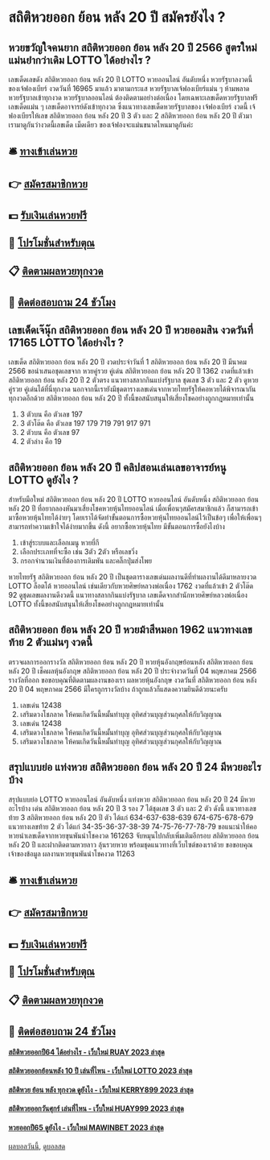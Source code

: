 # สถิติหวยออก ย้อน หลัง 20 ปี สมัครยังไง ?
## หวยขวัญใจคนยาก สถิติหวยออก ย้อน หลัง 20 ปี 2566 สูตรใหม่แม่นยำกว่าเดิม LOTTO ได้อย่างไร ?
เลขเด็ดเลขดัง สถิติหวยออก ย้อน หลัง 20 ปี LOTTO หวยออนไลน์ อันดับหนึ่ง หวยรัฐบาลงวดนี้ ของเจ้ฟองเบียร์ งวดวันที่ 16965 มาแล้ว มาตามกระแส หวยรัฐบาลเจ้ฟองเบียร์แม่น ๆ ห้ามพลาด หวยรัฐบาลเข้าทุกงวด หวยรัฐบาลออนไลน์ ต้องติดตามอย่างต่อเนื่อง โดยเฉพาะเลขเด็ดหวยรัฐบาลฟรี เลขเด็ดแม่น ๆ เลขเด็ดอาจารย์ดังเข้าทุกงวด ซึ่งแนวทางเลขเด็ดหวยรัฐบาลของ เจ้ฟองเบียร์ งวดนี้ เจ้ฟองเบียรให้เลข สถิติหวยออก ย้อน หลัง 20 ปี 3 ตัว และ 2 สถิติหวยออก ย้อน หลัง 20 ปี ตัวมา เรามาดูกันว่างวดนี้เลขเด็ด เม็ดเดียว ของเจ้ฟองจะแม่นขนาดไหนมาดูกันค่ะ

## 🛎 [ทางเข้าเล่นหวย](https://bit.ly/3BG5bNw)
## 👉 [สมัครสมาชิกหวย](https://bit.ly/3BG5bNw)
## 💵 [รับเงินเล่นหวยฟรี](https://bit.ly/3C3mvgS)
## 👑 [โปรโมชั่นสำหรับตุณ](https://bit.ly/3C3mvgS)
## 📋 [ติดตามผลหวยทุกงวด](https://bit.ly/3C3mvgS)
## 📱 [ติดต่อสอบถาม 24 ชัวโมง](https://bit.ly/3C3mvgS)

## เลขเด็ดเจ๊นุ๊ก สถิติหวยออก ย้อน หลัง 20 ปี หวยออมสิน งวดวันที่ 17165 LOTTO ได้อย่างไร ?
เลขเด็ด สถิติหวยออก ย้อน หลัง 20 ปี งวดประจำวันที่ 1 สถิติหวยออก ย้อน หลัง 20 ปี มีนาคม 2566 ขอนำเสนอชุดเลขจาก หวยคู่รวย คู่เด่น สถิติหวยออก ย้อน หลัง 20 ปี 1362 งวดที่แล้วเข้า สถิติหวยออก ย้อน หลัง 20 ปี 2 ตัวตรง แนวทางสลากกินแบ่งรัฐบาล ชุดเลข 3 ตัว และ 2 ตัว ดูหวยคู่รวย คู่เด่นได้ที่นี่ทุกงวด นอกจากนี้เรายังมีชุดตารางเลขเด่นจากหวยไทยรัฐให้คอหวยได้พิจารณากันทุกงวดอีกด้วย สถิติหวยออก ย้อน หลัง 20 ปี ทั้งนี้ขอสนับสนุนให้เสี่ยงโชคอย่างถูกกฎหมายเท่านั้น
1. 3 ตัวบน คือ ตัวเลข 197
2. 3 ตัวโต๊ด คือ ตัวเลข 197 179 719 791 917 971
3. 2 ตัวบน คือ ตัวเลข 97
4. 2 ตัวล่าง คือ 19

## สถิติหวยออก ย้อน หลัง 20 ปี คลิปสอนเล่นเลขอาจารย์หนู LOTTO ดูยังไง ?
สำหรับมือใหม่ สถิติหวยออก ย้อน หลัง 20 ปี LOTTO หวยออนไลน์ อันดับหนึ่ง สถิติหวยออก ย้อน หลัง 20 ปี ที่อยากลองหันมาเสี่ยงโชคหวยหุ้นไทยออนไลน์ เมื่อเพื่อนๆสมัครสมาชิกแล้ว ก็สามารถเข้ามาซื้อหวยหุ้นไทยได้ง่ายๆ โดยเราได้จัดทำขั้นตอนการซื้อหวยหุ้นไทยออนไลน์ไว้เป็นข้อๆ เพื่อให้เพื่อนๆสามารถทำความเข้าใจได้ง่ายมากขึ้น ดังนี้
อยากซื้อหวยหุ้นไทย มีขั้นตอนการซื้อยังไงบ้าง
1. เข้าสู่ระบบและเลือกเมนู หวยยี่กี
2. เลือกประเภทที่จะซื้อ เช่น 3ตัว 2ตัว หรือเลขวิ่ง
3. กรอกจำนวนเงินที่ต้องการเดิมพัน และคลิ๊กปุ่มส่งโพย

หวยไทยรัฐ สถิติหวยออก ย้อน หลัง 20 ปี เป็นชุดตารางเลขเด่นผลงานดีที่ทำผลงานได้ดีมาหลายงวด LOTTO ล็อตโต้ หวยออนไลน์ เช่นเดียวกับหวยศิษย์หลวงพ่อเนื่อง 1762 งวดที่แล้วเข้า 2 ตัวโต๊ด 92 ดูชุดเลขผลงานดีงวดนี้ แนวทางสลากกินแบ่งรัฐบาล เลขเด็ดจากสำนักหวยศิษย์หลวงพ่อเนื่อง LOTTO ทั้งนี้ขอสนับสนุนให้เสี่ยงโชคอย่างถูกกฎหมายเท่านั้น

## สถิติหวยออก ย้อน หลัง 20 ปี หวยม้าสีหมอก 1962 แนวทางเลขท้าย 2 ตัวแม่นๆ งวดนี้
ตรวจผลการออกรางวัล สถิติหวยออก ย้อน หลัง 20 ปี หวยหุ้นอังกฤษย้อนหลัง สถิติหวยออก ย้อน หลัง 20 ปี เช็คผลหุ้นอังกฤษ สถิติหวยออก ย้อน หลัง 20 ปี ประจำงวดวันที่ 04 พฤษภาคม 2566 รางวัลที่ออก
ขอขอบคุณที่ติดตามผลงานของเรา ผลหวยหุ้นอังกฤษ งวดวันที่ สถิติหวยออก ย้อน หลัง 20 ปี 04 พฤษภาคม 2566 มีใครถูกรางวัลบ้าง ถ้าถูกแล้วก็แสดงความยินดีด้วยนะครับ
1. เลขเด่น 12438
2. เสริมดวงโชภลาค ให้คนเกิดวันนี้หมั้นทำบุญ อุทิศส่วนบุญส่วนกุศลให้กับวิญญาณ
3. เลขเด่น 12438
4. เสริมดวงโชภลาค ให้คนเกิดวันนี้หมั้นทำบุญ อุทิศส่วนบุญส่วนกุศลให้กับวิญญาณ
5. เสริมดวงโชภลาค ให้คนเกิดวันนี้หมั้นทำบุญ อุทิศส่วนบุญส่วนกุศลให้กับวิญญาณ

## สรุปแบบย่อ แท่งหวย สถิติหวยออก ย้อน หลัง 20 ปี 24 มีหวยอะไรบ้าง
สรุปแบบย่อ LOTTO หวยออนไลน์ อันดับหนึ่ง แท่งหวย สถิติหวยออก ย้อน หลัง 20 ปี 24 มีหวยอะไรบ้าง เด่น สถิติหวยออก ย้อน หลัง 20 ปี 3 รอง 7 ได้ชุดเลข 3 ตัว และ 2 ตัว ดังนี้
แนวทางเลขท้าย 3 สถิติหวยออก ย้อน หลัง 20 ปี ตัว ได้แก่
634-637-638-639
674-675-678-679
แนวทางเลขท้าย 2 ตัว ได้แก่
34-35-36-37-38-39
74-75-76-77-78-79
ขอแนะนำให้คอหวยนำเลขเด็ดจากหวยขุนพันนำโชคงวด 161263 จับหมุนไปกลับเพิ่มเติมอีกรอบ สถิติหวยออก ย้อน หลัง 20 ปี และฝากติดตามหวยลาว ลุ้นรวยหวย พร้อมชุดแนวทางที่เว็บไซต์ของเราด้วย
ขอขอบคุณเจ้าของข้อมูล
ผลงานหวยขุนพันนำโชคงวด 11263


## 🛎 [ทางเข้าเล่นหวย](https://bit.ly/3BG5bNw)
## 👉 [สมัครสมาชิกหวย](https://bit.ly/3BG5bNw)
## 💵 [รับเงินเล่นหวยฟรี](https://bit.ly/3C3mvgS)
## 👑 [โปรโมชั่นสำหรับตุณ](https://bit.ly/3C3mvgS)
## 📋 [ติดตามผลหวยทุกงวด](https://bit.ly/3C3mvgS)
## 📱 [ติดต่อสอบถาม 24 ชัวโมง](https://bit.ly/3C3mvgS)

#### [สถิติหวยออกปี64 ได้อย่างไร - เว็บใหม่ RUAY 2023 ล่าสุด](https://atom.io/themes/สถิติหวยออกปี64%20ได้อย่างไร%20-%20เว็บใหม่%20ruay%202023%20ล่าสุด)
#### [สถิติหวยออกย้อนหลัง 10 ปี เล่นที่ไหน - เว็บใหม่ LOTTO 2023 ล่าสุด](https://atom.io/themes/สถิติหวยออกย้อนหลัง%2010%20ปี%20เล่นที่ไหน%20-%20เว็บใหม่%20lotto%202023%20ล่าสุด)
#### [สถิติหวย ย้อน หลัง ทุกงวด ดูยังไง - เว็บใหม่ KERRY899 2023 ล่าสุด](https://atom.io/themes/สถิติหวย%20ย้อน%20หลัง%20ทุกงวด%20ดูยังไง%20-%20เว็บใหม่%20kerry899%202023%20ล่าสุด)
#### [สถิติหวยออกวันศุกร์ เล่นที่ไหน - เว็บใหม่ HUAY999 2023 ล่าสุด](https://atom.io/themes/สถิติหวยออกวันศุกร์%20เล่นที่ไหน%20-%20เว็บใหม่%20huay999%202023%20ล่าสุด)
#### [หวยออกปี65 ดูยังไง - เว็บใหม่ MAWINBET 2023 ล่าสุด](https://atom.io/themes/หวยออกปี65%20ดูยังไง%20-%20เว็บใหม่%20mawinbet%202023%20ล่าสุด)

[ผลบอลวันนี้](https://siamsport.tv "ผลบอลวันนี้"), [ดูบอลสด](https://siamsport.tv/ดูบอลสด "ดูบอลสด")